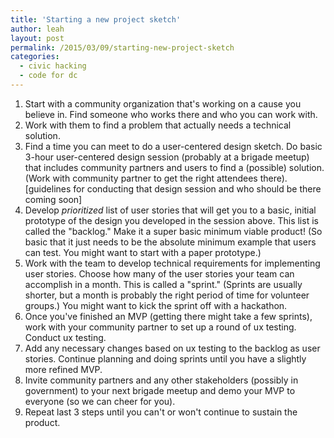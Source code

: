 ```yaml
---
title: 'Starting a new project sketch'
author: leah
layout: post
permalink: /2015/03/09/starting-new-project-sketch
categories:
  - civic hacking
  - code for dc
---
```


1. Start with a community organization that's working on a cause you believe in. Find someone who works there and who you can work with.
1. Work with them to find a problem that actually needs a technical solution.
1. Find a time you can meet to do a user-centered design sketch. Do basic 3-hour user-centered design session (probably at a brigade meetup) that includes community partners and users to find a (possible) solution. (Work with community partner to get the right attendees there). [guidelines for conducting that design session and who should be there coming soon]
1. Develop *prioritized* list of user stories that will get you to a basic, initial prototype of the design you developed in the session above. This list is called the "backlog." Make it a super basic minimum viable product! (So basic that it just needs to be the absolute minimum example that users can test. You might want to start with a paper prototype.)
1. Work with the team to develop technical requirements for implementing user stories. Choose how many of the user stories your team can accomplish in a month. This is called a "sprint." (Sprints are usually shorter, but a month is probably the right period of time for volunteer groups.) You might want to kick the sprint off with a hackathon.
1. Once you've finished an MVP (getting there might take a few sprints), work with your community partner to set up a round of ux testing. Conduct ux testing.
1. Add any necessary changes based on ux testing to the backlog as user stories. Continue planning and doing sprints until you have a slightly more refined MVP.
1. Invite community partners and any other stakeholders (possibly in government) to your next brigade meetup and demo your MVP to everyone (so we can cheer for you). 
1. Repeat last 3 steps until you can't or won't continue to sustain the product.
